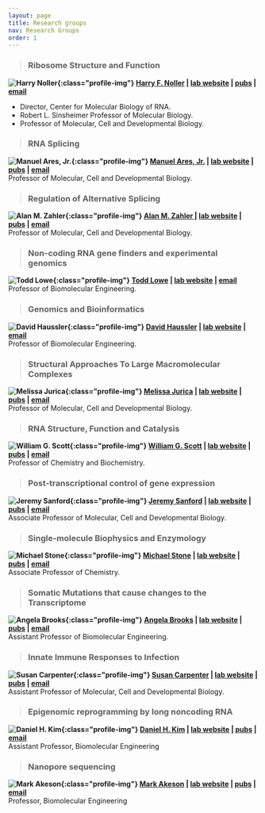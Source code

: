 ```yaml
---
layout: page
title: Research groups
nav: Research Groups
order: 1
---
```



> ### Ribosome Structure and Function
**![Harry Noller](http://rna.ucsc.edu/rnacenter/images/people/newHN.jpg){:class="profile-img"} [Harry F. Noller](https://mcd.ucsc.edu/faculty/noller.html) | [lab website](noller-lab.html) | [pubs](noller-lab-pubs.html) | [email](harry@nuvolari.ucsc.edu)**
- Director, Center for Molecular Biology of RNA. <br/>
- Robert L. Sinsheimer Professor of Molecular Biology.  <br/>
- Professor of Molecular, Cell and Developmental Biology.

> ### RNA Splicing
**![Manuel Ares, Jr.](http://rna.ucsc.edu/rnacenter/images/people/ares-medium.jpg){:class="profile-img"} [Manuel Ares, Jr.](http://ribonode.ucsc.edu) | [lab website](http://ribonode.ucsc.edu) | [pubs](https://www.ncbi.nlm.nih.gov/pubmed?cmd=Search&term=Ares%20M%20RNA%20or%20Ares%20M%20intron%20or%20Ares%20M%20splicing%20or%20Ares%20M%20Tetrahymena%20or%20Ares%20M%20teaching%20butnot%20Ares%20MP) | [email](mailto:ares@ucsc.edu)**<br/>
Professor of Molecular, Cell and Developmental Biology. 

> ### Regulation of Alternative Splicing
**![Alan M. Zahler ](http://rna.ucsc.edu/rnacenter/images/people/newzahler.jpg){:class="profile-img"} [Alan M. Zahler ](http://bio.research.ucsc.edu/people/zahler/index.html) | [lab website](http://bio.research.ucsc.edu/people/zahler/index.html) | [pubs](http://bio.research.ucsc.edu/people/zahler/pubs.html) | [email](mailto:zahler@biology.ucsc.edu)**<br/>
Professor of Molecular, Cell and Developmental Biology.


> ### Non-coding RNA gene finders and experimental genomics
**![Todd Lowe](http://rna.ucsc.edu/rnacenter/images/people/lowe.jpg){:class="profile-img"} [Todd Lowe](http://lowelab.ucsc.edu/) | [lab website](http://lowelab.ucsc.edu/) | [email](mailto:lowe@soe.ucsc.edu)**<br/>
Professor of Biomolecular Engineering.

> ### Genomics and Bioinformatics
**![David Haussler](http://rna.ucsc.edu/rnacenter/images/people/haussler_1.jpg){:class="profile-img"} [David Haussler](https://genomics-old.soe.ucsc.edu/haussler) | [lab website](https://genomics-old.soe.ucsc.edu/haussler) | [email](mailto:haussler@soe.ucsc.edu)**<br/>
Professor of Biomolecular Engineering.

> ### Structural Approaches To Large Macromolecular Complexes
**![Melissa Jurica](http://rna.ucsc.edu/rnacenter/images/people/newjurica.jpg){:class="profile-img"} [Melissa Jurica](http://bio.research.ucsc.edu/people/jurica/home.htm) | [lab website](http://bio.research.ucsc.edu/people/jurica/home.htm) | [pubs](http://www.ncbi.nlm.nih.gov/entrez/query.fcgi?CMD=search&DB=pubmed&term=jurica+ms) | [email](mailto:jurica@biology.ucsc.edu)**<br/>
Professor of Molecular, Cell and Developmental Biology.

> ### RNA Structure, Function and Catalysis
**![William G. Scott](http://rna.ucsc.edu/rnacenter/images/people/facScott_1.jpg){:class="profile-img"} [William G. Scott](http://xanana.ucsc.edu/scottlab/) | [lab website](http://xanana.ucsc.edu/scottlab/) | [pubs](http://xanana.ucsc.edu/scottlab/pubs.html) | [email](mailto:wgscott@chemistry.ucsc.edu)**<br/>
Professor of Chemistry and Biochemistry.

> ### Post-transcriptional control of gene expression
**![Jeremy Sanford](http://rna.ucsc.edu/rnacenter/images/people/JS2.jpg){:class="profile-img"} [Jeremy Sanford](http://www.mcd.ucsc.edu/faculty/sanford.html) | [lab website](http://www.mcd.ucsc.edu/faculty/sanford.html) | [pubs](http://www.ncbi.nlm.nih.gov/sites/entrez?cmd=PureSearch&db=pubmed&term=sanford+jr[au]) | [email](mailto:jeremyrsanford@gmail.com)**<br/>
Associate Professor of Molecular, Cell and Developmental Biology. 

> ### Single-molecule Biophysics and Enzymology
**![Michael Stone](http://rna.ucsc.edu/rnacenter/images/people/newstone.jpg){:class="profile-img"} [Michael Stone](http://stone.chemistry.ucsc.edu/) | [lab website](http://stone.chemistry.ucsc.edu/) | [pubs](http://stone.chemistry.ucsc.edu/index.php/publications/) | [email](mailto:mds@ucsc.edu)**<br/>
Associate Professor of Chemistry. 

> ### Somatic Mutations that cause changes to the Transcriptome
**![Angela Brooks](http://rna.ucsc.edu/rnacenter/images/people/abrooks.jpeg){:class="profile-img"} [Angela Brooks](https://www.soe.ucsc.edu/people/brooks) | [lab website](https://www.soe.ucsc.edu/people/brooks) | [pubs](https://brookslab.soe.ucsc.edu/?page_id=7) | [email](mailto:anbrooks@ucsc.edu)**<br/>
Assistant Professor of Biomolecular Engineering. 

> ### Innate Immune Responses to Infection
**![Susan Carpenter](http://rna.ucsc.edu/rnacenter/images/people/Susan-Carpenter-L.jpg){:class="profile-img"} [Susan Carpenter](http://mcd.ucsc.edu/faculty/carpenter.html) | [lab website](http://mcd.ucsc.edu/faculty/carpenter.html) | [pubs](https://sites.google.com/a/ucsc.edu/carpenter-lab/publications) | [email](mailto:sucarpen@ucsc.edu)**<br/>
Assistant Professor of Molecular, Cell and Developmental Biology. 

> ### Epigenomic reprogramming by long noncoding RNA
**![Daniel H. Kim](http://rna.ucsc.edu/rnacenter/images/people/newdanielkim.jpg){:class="profile-img"} [Daniel H. Kim](http://www.soe.ucsc.edu/people/dkim) | [lab website](http://www.soe.ucsc.edu/people/dkim) | [pubs](https://sites.google.com/a/ucsc.edu/kim-lab/publications) | [email](mailto:daniel.kim@ucsc.edu)**<br/>
Assistant Professor, Biomolecular Engineering 


> ### Nanopore sequencing
**![Mark Akeson](http://rna.ucsc.edu/rnacenter/images/people/akeson1.jpg){:class="profile-img"} [Mark Akeson](http://www.soe.ucsc.edu/people/makeson) | [lab website](http://www.soe.ucsc.edu/people/makeson) | [pubs](https://cbse.soe.ucsc.edu/people/akeson_pubs) | [email](mailto:makeson@soe.ucsc.edu)**<br/>
Professor, Biomolecular Engineering 





